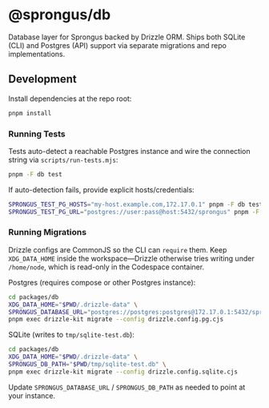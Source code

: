 # @sprongus/db

Database layer for Sprongus backed by Drizzle ORM. Ships both SQLite (CLI) and Postgres (API) support via separate migrations and repo implementations.

## Development

Install dependencies at the repo root:

```bash
pnpm install
```

### Running Tests

Tests auto-detect a reachable Postgres instance and wire the connection string via `scripts/run-tests.mjs`:

```bash
pnpm -F db test
```

If auto-detection fails, provide explicit hosts/credentials:

```bash
SPRONGUS_TEST_PG_HOSTS="my-host.example.com,172.17.0.1" pnpm -F db test
SPRONGUS_TEST_PG_URL="postgres://user:pass@host:5432/sprongus" pnpm -F db test
```

### Running Migrations

Drizzle configs are CommonJS so the CLI can `require` them. Keep `XDG_DATA_HOME` inside the workspace—Drizzle otherwise tries writing under `/home/node`, which is read-only in the Codespace container.

Postgres (requires compose or other Postgres instance):

```bash
cd packages/db
XDG_DATA_HOME="$PWD/.drizzle-data" \
SPRONGUS_DATABASE_URL="postgres://postgres:postgres@172.17.0.1:5432/sprongus" \
pnpm exec drizzle-kit migrate --config drizzle.config.pg.cjs
```

SQLite (writes to `tmp/sqlite-test.db`):

```bash
cd packages/db
XDG_DATA_HOME="$PWD/.drizzle-data" \
SPRONGUS_DB_PATH="$PWD/tmp/sqlite-test.db" \
pnpm exec drizzle-kit migrate --config drizzle.config.sqlite.cjs
```

Update `SPRONGUS_DATABASE_URL` / `SPRONGUS_DB_PATH` as needed to point at your instance.
